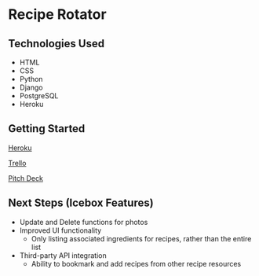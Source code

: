 # Recipe Rotator

## Technologies Used 

* HTML
* CSS
* Python
* Django
* PostgreSQL
* Heroku

## Getting Started
[Heroku](https://reciperotators.herokuapp.com/)

[Trello](https://trello.com/b/bXcygyBk/recipe-rotator)

[Pitch Deck](https://docs.google.com/presentation/d/1yaGnhR7Rru__zi_1gcnK5lST5Lc_flURX9BcqzlhlXU/edit?usp=sharing)

## Next Steps (Icebox Features) 

* Update and Delete functions for photos
* Improved UI functionality 
  * Only listing associated ingredients for recipes, rather than the entire list 
* Third-party API integration
  * Ability to bookmark and add recipes from other recipe resources 
